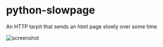 # python-slowpage
An HTTP tarpit that sends an html page slowly over some time

![screenshot](https://raw.githubusercontent.com/iwnasv/python-slowpage/main/screenshot.png?raw=true)
